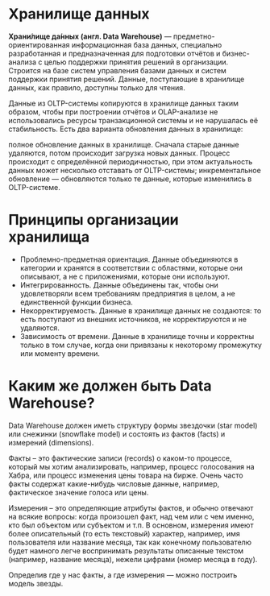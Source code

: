 # Хранилище данных #

**Храни́лище да́нных (англ. Data Warehouse)** — предметно-ориентированная информационная база данных, специально разработанная и предназначенная для подготовки отчётов и бизнес-анализа с целью поддержки принятия решений в организации. Строится на базе систем управления базами данных и систем поддержки принятия решений. Данные, поступающие в хранилище данных, как правило, доступны только для чтения.

Данные из OLTP-системы копируются в хранилище данных таким образом, чтобы при построении отчётов и OLAP-анализе не использовались ресурсы транзакционной системы и не нарушалась её стабильность. Есть два варианта обновления данных в хранилище:

полное обновление данных в хранилище. Сначала старые данные удаляются, потом происходит загрузка новых данных. Процесс происходит с определённой периодичностью, при этом актуальность данных может несколько отставать от OLTP-системы;
инкрементальное обновление — обновляются только те данные, которые изменились в OLTP-системе.

# Принципы организации хранилища #

- Проблемно-предметная ориентация. Данные объединяются в категории и хранятся в соответствии с областями, которые они описывают, а не с приложениями, которые они используют.
- Интегрированность. Данные объединены так, чтобы они удовлетворяли всем требованиям предприятия в целом, а не единственной функции бизнеса.
- Некорректируемость. Данные в хранилище данных не создаются: то есть поступают из внешних источников, не корректируются и не удаляются.
- Зависимость от времени. Данные в хранилище точны и корректны только в том случае, когда они привязаны к некоторому промежутку или моменту времени.

# Каким же должен быть Data Warehouse? #

Data Warehouse должен иметь структуру формы звездочки (star model) или снежинки (snowflake model) и состоять из фактов (facts) и измерений (dimensions).

Факты – это фактические записи (records) о каком-то процессе, который мы хотим анализировать, например, процесс голосования на Хабра, или процесс изменения цены товара на бирже. Очень часто факты содержат какие-нибудь числовые данные, например, фактическое значение голоса или цены.

Измерения – это определяющие атрибуты фактов, и обычно отвечают на всякие вопросы: когда произошел факт, над чем или с чем именно, кто был объектом или субъектом и т.п. В основном, измерения имеют более описательный (то есть текстовый) характер, например, имя пользователя или название месяца, так как конечному пользователю будет намного легче воспринимать результаты описанные текстом (например, название месяца), нежели цифрами (номер месяца в году).

Определив где у нас факты, а где измерения — можно построить модель звезды.